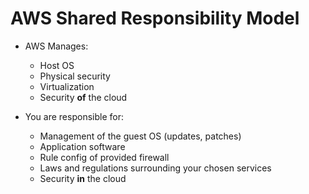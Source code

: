 # AWS Shared Responsibility Model

* AWS Manages:
    - Host OS
    - Physical security
    - Virtualization
    - Security **of** the cloud

* You are responsible for:
    - Management of the guest OS (updates, patches)
    - Application software
    - Rule config of provided firewall
    - Laws and regulations surrounding your chosen services
    - Security **in** the cloud
